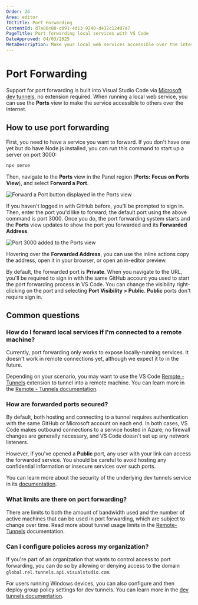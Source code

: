 ```yaml
---
Order: 26
Area: editor
TOCTitle: Port Forwarding
ContentId: d7a80c88-c091-4d13-9240-d432c12407a7
PageTitle: Port forwarding local services with VS Code
DateApproved: 04/03/2025
MetaDescription: Make your local web services accessible over the internet with Visual Studio Code
---
```

# Port Forwarding

Support for port forwarding is built into Visual Studio Code via [Microsoft dev tunnels](https://learn.microsoft.com/azure/developer/dev-tunnels/overview), no extension required. When running a local web service, you can use the **Ports** view to make the service accessible to others over the internet.

## How to use port forwarding

First, you need to have a service you want to forward. If you don't have one yet but do have Node.js installed, you can run this command to start up a server on port 3000:

```bash
npx serve
```

Then, navigate to the **Ports** view in the Panel region (**Ports: Focus on Ports View**), and select **Forward a Port**.

![Forward a Port button displayed in the Ports view](images/port-forwarding/ports-view.png)

If you haven't logged in with GitHub before, you'll be prompted to sign in. Then, enter the port you'd like to forward; the default port using the above command is port 3000. Once you do, the port forwarding system starts and the **Ports** view updates to show the port you forwarded and its **Forwarded Address**.

![Port 3000 added to the Ports view](images/port-forwarding/forwarded-port.png)

Hovering over the **Forwarded Address**, you can use the inline actions copy the address, open it in your browser, or open an in-editor preview.

By default, the forwarded port is **Private**. When you navigate to the URL, you'll be required to sign in with the same GitHub account you used to start the port forwarding process in VS Code. You can change the visibility right-clicking on the port and selecting **Port Visibility > Public**. **Public** ports don't require sign in.

## Common questions

### How do I forward local services if I'm connected to a remote machine?

Currently, port forwarding only works to expose locally-running services. It doesn't work in remote connections yet, although we expect it to in the future.

Depending on your scenario, you may want to use the VS Code [Remote - Tunnels](https://marketplace.visualstudio.com/items?itemName=ms-vscode.remote-server) extension to tunnel into a remote machine. You can learn more in the [Remote - Tunnels documentation](/docs/remote/tunnels.md).

### How are forwarded ports secured?

By default, both hosting and connecting to a tunnel requires authentication with the same GitHub or Microsoft account on each end. In both cases, VS Code makes outbound connections to a service hosted in Azure; no firewall changes are generally necessary, and VS Code doesn't set up any network listeners.

However, if you've opened a **Public** port, any user with your link can access the forwarded service. You should be careful to avoid hosting any confidential information or insecure services over such ports.

You can learn more about the security of the underlying dev tunnels service in its [documentation](https://learn.microsoft.com/azure/developer/dev-tunnels/security).

### What limits are there on port forwarding?

There are limits to both the amount of bandwidth used and the number of active machines that can be used in port forwarding, which are subject to change over time. Read more about tunnel usage limits in the [Remote-Tunnels](https://aka.ms/vscode-dev-tunnel-limit) documentation.

### Can I configure policies across my organization?

If you're part of an organization that wants to control access to port forwarding, you can do so by allowing or denying access to the domain `global.rel.tunnels.api.visualstudio.com`.

For users running Windows devices, you can also configure and then deploy group policy settings for dev tunnels. You can learn more in the [dev tunnels documentation](https://learn.microsoft.com/azure/developer/dev-tunnels/policies).
